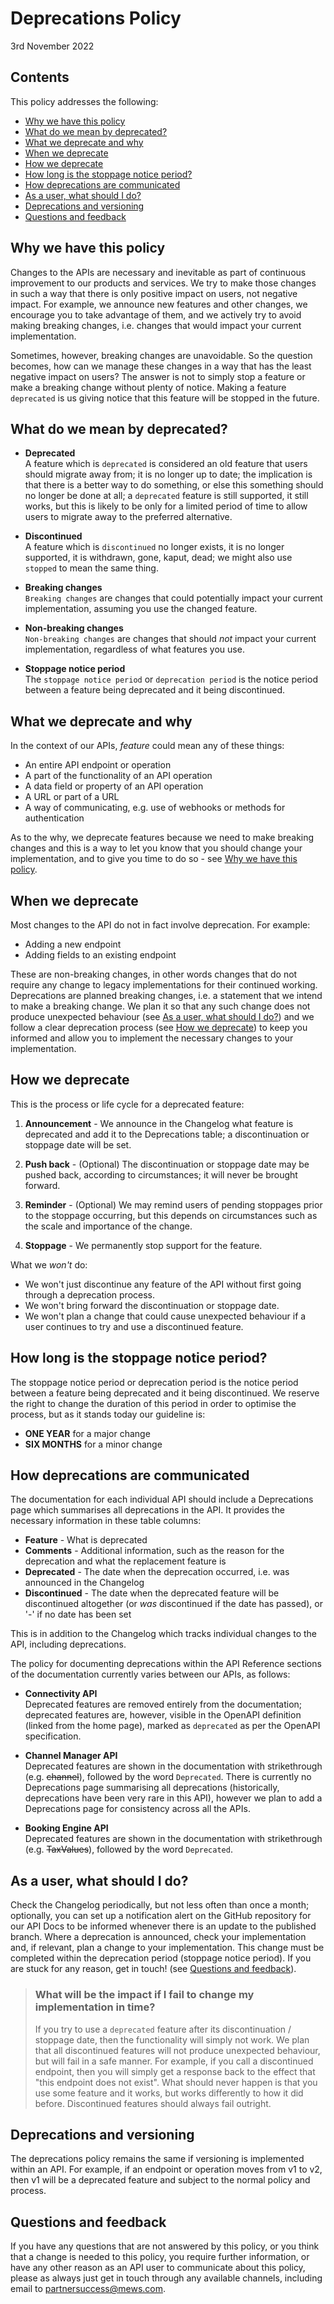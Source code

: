 # Deprecations Policy

3rd November 2022

## Contents

This policy addresses the following:

* [Why we have this policy](#why-we-have-this-policy)
* [What do we mean by deprecated?](#what-do-we-mean-by-deprecated)
* [What we deprecate and why](#what-we-deprecate-and-why)
* [When we deprecate](#when-we-deprecate)
* [How we deprecate](#how-we-deprecate)
* [How long is the stoppage notice period?](#how-long-is-the-stoppage-notice-period)
* [How deprecations are communicated](#how-deprecations-are-communicated)
* [As a user, what should I do?](#as-a-user-what-should-i-do)
* [Deprecations and versioning](#deprecations-and-versioning)
* [Questions and feedback](#questions-and-feedback)

## Why we have this policy

Changes to the APIs are necessary and inevitable as part of continuous improvement to our products and services. We try to make those changes in such a way that there is only positive impact on users, not negative impact.
For example, we announce new features and other changes, we encourage you to take advantage of them, and we actively try to avoid making breaking changes, i.e. changes that would impact your current implementation.

Sometimes, however, breaking changes are unavoidable. So the question becomes, how can we manage these changes in a way that has the least negative impact on users?
The answer is not to simply stop a feature or make a breaking change without plenty of notice. Making a feature `deprecated` is us giving notice that this feature will be stopped in the future.

## What do we mean by deprecated?

* **Deprecated**<br>A feature which is `deprecated` is considered an old feature that users should migrate away from; it is no longer up to date; the implication is that there is a better way to do something, or else this something should no longer be done at all; a `deprecated` feature is still supported, it still works, but this is likely to be only for a limited period of time to allow users to migrate away to the preferred alternative.

* **Discontinued**<br>A feature which is `discontinued` no longer exists, it is no longer supported, it is withdrawn, gone, kaput, dead; we might also use `stopped` to mean the same thing.

* **Breaking changes**<br>`Breaking changes` are changes that could potentially impact your current implementation, assuming you use the changed feature.

* **Non-breaking changes**<br>`Non-breaking changes` are changes that should _not_ impact your current implementation, regardless of what features you use.

* **Stoppage notice period**<br>The `stoppage notice period` or `deprecation period` is the notice period between a feature being deprecated and it being discontinued.

## What we deprecate and why

In the context of our APIs, _feature_ could mean any of these things:

* An entire API endpoint or operation
* A part of the functionality of an API operation
* A data field or property of an API operation
* A URL or part of a URL
* A way of communicating, e.g. use of webhooks or methods for authentication

As to the why, we deprecate features because we need to make breaking changes and this is a way to let you know that you should change your implementation, and to give you time to do so - see [Why we have this policy](#why-we-have-this-policy).

## When we deprecate

Most changes to the API do not in fact involve deprecation. For example:

* Adding a new endpoint
* Adding fields to an existing endpoint

These are non-breaking changes, in other words changes that do not require any change to legacy implementations for their continued working.
Deprecations are planned breaking changes, i.e. a statement that we intend to make a breaking change.
We plan it so that any such change does not produce unexpected behaviour \(see [As a user, what should I do?](#as-a-user-what-should-i-do)\) and we follow a clear deprecation process \(see [How we deprecate](#how-we-deprecate)\) to keep you informed and allow you to implement the necessary changes to your implementation.

## How we deprecate

This is the process or life cycle for a deprecated feature:

1. **Announcement** - We announce in the Changelog what feature is deprecated and add it to the Deprecations table; a discontinuation or stoppage date will be set.

2. **Push back** - (Optional) The discontinuation or stoppage date may be pushed back, according to circumstances; it will never be brought forward.

3. **Reminder** - (Optional) We may remind users of pending stoppages prior to the stoppage occurring, but this depends on circumstances such as the scale and importance of the change.

4. **Stoppage** - We permanently stop support for the feature.

What we _won't_ do:

* We won't just discontinue any feature of the API without first going through a deprecation process.
* We won't bring forward the discontinuation or stoppage date.
* We won't plan a change that could cause unexpected behaviour if a user continues to try and use a discontinued feature.

## How long is the stoppage notice period?

The stoppage notice period or deprecation period is the notice period between a feature being deprecated and it being discontinued.
We reserve the right to change the duration of this period in order to optimise the process, but as it stands today our guideline is:

* **ONE YEAR** for a major change
* **SIX MONTHS** for a minor change

## How deprecations are communicated

The documentation for each individual API should include a Deprecations page which summarises all deprecations in the API. It provides the necessary information in these table columns:

* **Feature** - What is deprecated
* **Comments** - Additional information, such as the reason for the deprecation and what the replacement feature is
* **Deprecated** - The date when the deprecation occurred, i.e. was announced in the Changelog
* **Discontinued** - The date when the deprecated feature will be discontinued altogether (or _was_ discontinued if the date has passed), or '-' if no date has been set

This is in addition to the Changelog which tracks individual changes to the API, including deprecations.

The policy for documenting deprecations within the API Reference sections of the documentation currently varies between our APIs, as follows:

* **Connectivity API**<br>Deprecated features are removed entirely from the documentation; deprecated features are, however, visible in the OpenAPI definition (linked from the home page), marked as `deprecated` as per the OpenAPI specification.

* **Channel Manager API**<br>Deprecated features are shown in the documentation with strikethrough (e.g. ~~channel~~), followed by the word `Deprecated`. There is currently no Deprecations page summarising all deprecations (historically, deprecations have been very rare in this API), however we plan to add a Deprecations page for consistency across all the APIs.

* **Booking Engine API**<br>Deprecated features are shown in the documentation with strikethrough (e.g. ~~TaxValues~~), followed by the word `Deprecated`.

## As a user, what should I do?

Check the Changelog periodically, but not less often than once a month; optionally, you can set up a notification alert on the GitHub repository for our API Docs to be informed whenever there is an update to the published branch.
Where a deprecation is announced, check your implementation and, if relevant, plan a change to your implementation. This change must be completed within the deprecation period (stoppage notice period).
If you are stuck for any reason, get in touch! \(see [Questions and feedback](#questions-and-feedback)\).

> ### What will be the impact if I fail to change my implementation in time?
>
> If you try to use a `deprecated` feature after its discontinuation / stoppage date, then the functionality will simply not work.
> We plan that all discontinued features will not produce unexpected behaviour, but will fail in a safe manner. For example, if you call a discontinued endpoint, then you will simply get a response back to the effect that "this endpoint does not exist".
> What should never happen is that you use some feature and it works, but works differently to how it did before. Discontinued features should always fail outright.

## Deprecations and versioning

The deprecations policy remains the same if versioning is implemented within an API. For example, if an endpoint or operation moves from v1 to v2, then v1 will be a deprecated feature and subject to the normal policy and process.

## Questions and feedback

If you have any questions that are not answered by this policy, or you think that a change is needed to this policy, you require further information, or have any other reason as an API user to communicate about this policy, please as always just get in touch through any available channels, including email to [partnersuccess@mews.com](mailto:partnersuccess@mews.com). 
